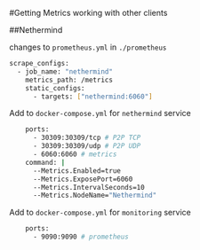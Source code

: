 #Getting Metrics working with other clients

##Nethermind

changes to `prometheus.yml` in `./prometheus`

```sh
scrape_configs:
  - job_name: "nethermind"
    metrics_path: /metrics
    static_configs:
      - targets: ["nethermind:6060"]
```

Add to `docker-compose.yml` for `nethermind` service 

```sh
    ports:
      - 30309:30309/tcp # P2P TCP
      - 30309:30309/udp # P2P UDP
      - 6060:6060 # metrics
    command: |
      --Metrics.Enabled=true
      --Metrics.ExposePort=6060
      --Metrics.IntervalSeconds=10
      --Metrics.NodeName="Nethermind"
```   
Add to `docker-compose.yml` for `monitoring` service 

```sh
    ports:
      - 9090:9090 # prometheus
```
